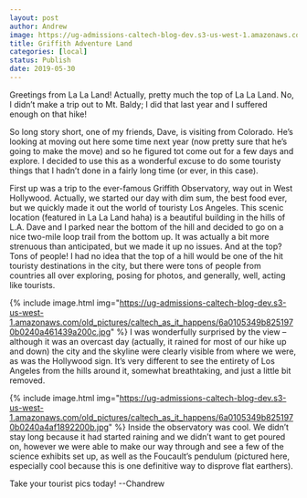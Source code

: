 ```yaml
---
layout: post
author: Andrew
image: https://ug-admissions-caltech-blog-dev.s3-us-west-1.amazonaws.com/old_pictures/caltech_as_it_happens/6a0105349b8251970b0240a48a9acd200d.jpg
title: Griffith Adventure Land
categories: [local]
status: Publish
date: 2019-05-30
---
```


Greetings from La La Land! Actually, pretty much the top of La La Land. No, I didn’t make a trip out to Mt. Baldy; I did that last year and I suffered enough on that hike!

So long story short, one of my friends, Dave, is visiting from Colorado. He’s looking at moving out here some time next year (now pretty sure that he’s going to make the move) and so he figured tot come out for a few days and explore. I decided to use this as a wonderful excuse to do some touristy things that I hadn’t done in a fairly long time (or ever, in this case).

First up was a trip to the ever-famous Griffith Observatory, way out in West Hollywood. Actually, we started our day with dim sum, the best food ever, but we quickly made it out the world of touristy Los Angeles. This scenic location (featured in La La Land haha) is a beautiful building in the hills of L.A. Dave and I parked near the bottom of the hill and decided to go on a nice two-mile loop trail from the bottom up. It was actually a bit more strenuous than anticipated, but we made it up no issues. And at the top? Tons of people! I had no idea that the top of a hill would be one of the hit touristy destinations in the city, but there were tons of people from countries all over exploring, posing for photos, and generally, well, acting like tourists.


{% include image.html img="https://ug-admissions-caltech-blog-dev.s3-us-west-1.amazonaws.com/old_pictures/caltech_as_it_happens/6a0105349b8251970b0240a461439a200c.jpg" %}
I was wonderfully surprised by the view – although it was an overcast day (actually, it rained for most of our hike up and down) the city and the skyline were clearly visible from where we were, as was the Hollywood sign. It’s very different to see the entirety of Los Angeles from the hills around it, somewhat breathtaking, and just a little bit removed.


{% include image.html img="https://ug-admissions-caltech-blog-dev.s3-us-west-1.amazonaws.com/old_pictures/caltech_as_it_happens/6a0105349b8251970b0240a4af1892200b.jpg" %}
Inside the observatory was cool. We didn’t stay long because it had started raining and we didn’t want to get poured on, however we were able to make our way through and see a few of the science exhibits set up, as well as the Foucault’s pendulum (pictured here, especially cool because this is one definitive way to disprove flat earthers).

Take your tourist pics today!
--Chandrew
